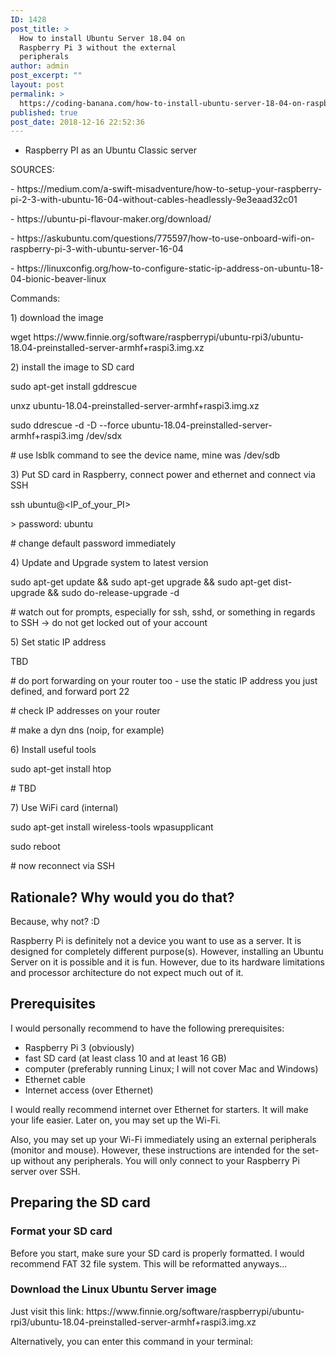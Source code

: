 ```yaml
---
ID: 1428
post_title: >
  How to install Ubuntu Server 18.04 on
  Raspberry Pi 3 without the external
  peripherals
author: admin
post_excerpt: ""
layout: post
permalink: >
  https://coding-banana.com/how-to-install-ubuntu-server-18-04-on-raspberry-pi-3/
published: true
post_date: 2018-12-16 22:52:36
---
```

<ul>
<li><span style="font-weight: 400;">Raspberry PI as an Ubuntu Classic server</span></li>
</ul>
<p></p>
<p><span style="font-weight: 400;">SOURCES: </span></p>
<p><span style="font-weight: 400;">- https://medium.com/a-swift-misadventure/how-to-setup-your-raspberry-pi-2-3-with-ubuntu-16-04-without-cables-headlessly-9e3eaad32c01</span></p>
<p><span style="font-weight: 400;">- https://ubuntu-pi-flavour-maker.org/download/</span></p>
<p><span style="font-weight: 400;">- https://askubuntu.com/questions/775597/how-to-use-onboard-wifi-on-raspberry-pi-3-with-ubuntu-server-16-04</span></p>
<p><span style="font-weight: 400;">- https://linuxconfig.org/how-to-configure-static-ip-address-on-ubuntu-18-04-bionic-beaver-linux</span></p>
<p></p>
<p><span style="font-weight: 400;">Commands: </span></p>
<p></p>
<p><span style="font-weight: 400;">1) download the image</span></p>
<p><span style="font-weight: 400;">wget https://www.finnie.org/software/raspberrypi/ubuntu-rpi3/ubuntu-18.04-preinstalled-server-armhf+raspi3.img.xz</span></p>
<p></p>
<p><span style="font-weight: 400;">2) install the image to SD card</span></p>
<p><span style="font-weight: 400;">sudo apt-get install gddrescue</span></p>
<p><span style="font-weight: 400;">unxz ubuntu-18.04-preinstalled-server-armhf+raspi3.img.xz</span></p>
<p><span style="font-weight: 400;">sudo ddrescue -d -D --force ubuntu-18.04-preinstalled-server-armhf+raspi3.img /dev/sdx</span></p>
<p><span style="font-weight: 400;"># use lsblk command to see the device name, mine was /dev/sdb</span></p>
<p></p>
<p><span style="font-weight: 400;">3) Put SD card in Raspberry, connect power and ethernet and connect via SSH</span></p>
<p><span style="font-weight: 400;">ssh ubuntu@&lt;IP_of_your_PI&gt;</span></p>
<p><span style="font-weight: 400;">&gt; password: ubuntu</span></p>
<p><span style="font-weight: 400;"># change default password immediately </span></p>
<p></p>
<p><span style="font-weight: 400;">4) Update and Upgrade system to latest version</span></p>
<p><span style="font-weight: 400;">sudo apt-get update &amp;&amp; sudo apt-get upgrade &amp;&amp; sudo apt-get dist-upgrade &amp;&amp; sudo do-release-upgrade -d</span></p>
<p><span style="font-weight: 400;"># watch out for prompts, especially for ssh, sshd, or something in regards to SSH -&gt; do not get locked out of your account</span></p>
<p></p>
<p><span style="font-weight: 400;">5) Set static IP address</span></p>
<p><span style="font-weight: 400;">TBD</span></p>
<p><span style="font-weight: 400;"># do port forwarding on your router too - use the static IP address you just defined, and forward port 22</span></p>
<p><span style="font-weight: 400;"># check IP addresses on your router</span></p>
<p><span style="font-weight: 400;"># make a dyn dns (noip, for example)</span></p>
<p></p>
<p><span style="font-weight: 400;">6) Install useful tools</span></p>
<p><span style="font-weight: 400;">sudo apt-get install htop</span></p>
<p><span style="font-weight: 400;"># TBD</span></p>
<p></p>
<p><span style="font-weight: 400;">7) Use WiFi card (internal)</span></p>
<p><span style="font-weight: 400;">sudo apt-get install wireless-tools wpasupplicant</span></p>
<p><span style="font-weight: 400;">sudo reboot</span></p>
<p><span style="font-weight: 400;"># now reconnect via SSH</span></p>
<p></p>

<!-- wp:heading -->
<h2>Rationale? Why would you do that?</h2>
<!-- /wp:heading -->

<!-- wp:paragraph -->
<p>Because, why not? :D<br></p>
<!-- /wp:paragraph -->

<!-- wp:paragraph -->
<p>Raspberry Pi is definitely not a device you want to use as a server. It is designed for <g class="gr_ gr_152 gr-alert gr_gramm gr_inline_cards gr_run_anim Grammar only-ins doubleReplace replaceWithoutSep" id="152" data-gr-id="152">completely</g> different purpose(s). However, installing an Ubuntu Server on it is possible and it is fun. However, due to its hardware limitations and processor architecture do not expect much out of it.</p>
<!-- /wp:paragraph -->

<!-- wp:heading -->
<h2>Prerequisites</h2>
<!-- /wp:heading -->

<!-- wp:paragraph -->
<p>I would personally recommend to have the following prerequisites:&nbsp;</p>
<!-- /wp:paragraph -->

<!-- wp:list -->
<ul><li>Raspberry Pi 3 (obviously)</li><li>fast SD card (at least class 10 and at least 16 GB)</li><li>computer (preferably running Linux; I will not cover Mac and Windows)&nbsp;</li><li>Ethernet cable</li><li>Internet access (over Ethernet)</li></ul>
<!-- /wp:list -->

<!-- wp:paragraph -->
<p>I would really recommend internet over Ethernet for starters. It will make your life easier. Later on, you may set up the Wi-Fi.</p>
<!-- /wp:paragraph -->

<!-- wp:paragraph -->
<p>Also, you may set up your Wi-Fi immediately using an external peripherals (monitor and mouse). However, these instructions are intended for the set-up without any peripherals. You will only connect to your Raspberry Pi server over SSH.</p>
<!-- /wp:paragraph -->

<!-- wp:heading -->
<h2>Preparing the SD card</h2>
<!-- /wp:heading -->

<!-- wp:heading {"level":3} -->
<h3>Format your SD card</h3>
<!-- /wp:heading -->

<!-- wp:paragraph -->
<p>Before you start, make sure your SD card is properly formatted. I would recommend FAT 32 file system. This will be reformatted anyways...</p>
<!-- /wp:paragraph -->

<!-- wp:heading {"level":3} -->
<h3>Download the Linux Ubuntu Server image</h3>
<!-- /wp:heading -->

<!-- wp:paragraph -->
<p>Just visit this link: https://www.finnie.org/software/raspberrypi/ubuntu-rpi3/ubuntu-18.04-preinstalled-server-armhf+raspi3.img.xz </p>
<!-- /wp:paragraph -->

<!-- wp:paragraph -->
<p>Alternatively, you can enter this command in your terminal: </p>
<!-- /wp:paragraph -->

<!-- wp:paragraph -->
<p></p>
<!-- /wp:paragraph -->